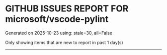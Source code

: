 
# GITHUB ISSUES REPORT FOR microsoft/vscode-pylint


Generated on 2025-10-23 using: stale=30, all=False


Only showing items that are new to report in past 1 day(s)


---




















